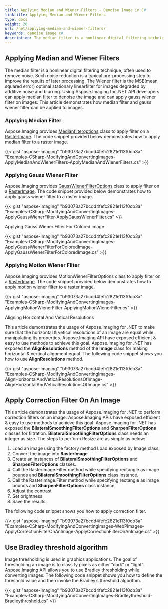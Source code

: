 ```yaml
---
title: Applying Median and Wiener Filters - Denoise Image in C#
linktitle: Applying Median and Wiener Filters
type: docs
weight: 20
url: /net/applying-median-and-wiener-filters/
keywords: denoise image c#
description: The median filter is a nonlinear digital filtering technique, often used to remove noise. Using C# Image Processing Library developers can apply median filter to denoise the image and can apply gauss wiener filter on images.
---
```


## **Applying Median and Wiener Filters**
The median filter is a nonlinear digital filtering technique, often used to remove noise. Such noise reduction is a typical pre-processing step to improve the results of later processing. The Wiener filter is the MSE(mean squared error) optimal stationary linearfilter for images degraded by additive noise and blurring. Using Aspose.Imaging for .NET API developers can apply median filter to denoise the image and can apply gauss wiener filter on images. This article demonstrates how median filter and gauss wiener filter can be applied to images.
### **Applying Median Filter**
Aspose.Imaging provides [Medianfilteroptions](https://apireference.aspose.com/imaging/net/aspose.imaging.imagefilters.filteroptions/medianfilteroptions) class to apply filter on a [RasterImage](https://apireference.aspose.com/imaging/net/aspose.imaging/rasterimage). The code snippet provided below demonstrates how to apply median filter to a raster image.

{{< gist "aspose-imaging" "b93073a27bcdd4fefc2821e113f0cb3a" "Examples-CSharp-ModifyingAndConvertingImages-ApplyMedianAndWienerFilters-ApplyMedianAndWienerFilters.cs" >}}
### **Applying Gauss Wiener Filter**
Aspose.Imaging provides [GaussWienerFilterOptions](https://apireference.aspose.com/imaging/net/aspose.imaging.imagefilters.filteroptions/gausswienerfilteroptions) class to apply filter on a [RasterImage](https://apireference.aspose.com/imaging/net/aspose.imaging/rasterimage). The code snippet provided below demonstrates how to apply gauss wiener filter to a raster image.

{{< gist "aspose-imaging" "b93073a27bcdd4fefc2821e113f0cb3a" "Examples-CSharp-ModifyingAndConvertingImages-ApplyGaussWienerFilter-ApplyGaussWienerFilter.cs" >}}

Applying Gauss Wiener Filter For Colored image

{{< gist "aspose-imaging" "b93073a27bcdd4fefc2821e113f0cb3a" "Examples-CSharp-ModifyingAndConvertingImages-ApplyGaussWienerFilterForColoredImage-ApplyGaussWienerFilterForColoredImage.cs" >}}
### **Applying Motion Wiener Filter**
Aspose.Imaging provides MotionWienerFilterOptions class to apply filter on a [RasterImage](https://apireference.aspose.com/imaging/net/aspose.imaging/rasterimage). The code snippet provided below demonstrates how to apply motion wiener filter to a raster image.

{{< gist "aspose-imaging" "b93073a27bcdd4fefc2821e113f0cb3a" "Examples-CSharp-ModifyingAndConvertingImages-ApplyingMotionWienerFilter-ApplyingMotionWienerFilter.cs" >}}

Aligning Horizontal And Vetical Resolutions

This article demonstrates the usage of Aspose.Imaging for .NET to make sure that the horizontal & vetical resolutions of an image are equal while manipulating its properties. Aspose.Imaging API have exposed efficient & easy to use methods to achieve this goal. Aspose.Imaging for .NET has exposed the **AlignResolutions** method of the **Image** class for making horizontal & vertical alignment equal. The following code snippet shows you how to use **AlignResolutions** method.

{{< gist "aspose-imaging" "b93073a27bcdd4fefc2821e113f0cb3a" "Examples-CSharp-ModifyingAndConvertingImages-AlignHorizontalAndVeticalResolutionsOfImage-AlignHorizontalAndVeticalResolutionsOfImage.cs" >}}
## **Apply Correction Filter On An Image**
This article demonstrates the usage of Aspose.Imaging for .NET to perform correction filters on an image. Aspose.Imaging APIs have exposed efficient & easy to use methods to achieve this goal. Aspose.Imaging for .NET has exposed the **BilateralSmoothingFilterOptions** and **SharpenFilterOptions** classes for filtration. **BilateralSmoothingFilterOptions** class needs an integer as size. The steps to perform Resize are as simple as below:

1. Load an image using the factory method Load exposed by Image class.
1. Convert the image into **RasterImage**.
1. Create an instances of **BilateralSmoothingFilterOptions** and **SharpenFilterOptions** classes.
1. Call the RasterImage.Filter method while specifying rectangle as image bounds and **BilateralSmoothingFilterOptions** class instance.
1. Call the RasterImage.Filter method while specifying rectangle as image bounds and **SharpenFilterOptions** class instance.
1. Adjust the contrast
1. Set brightness
1. Save the results.

The following code snippet shows you how to apply correction filter.

{{< gist "aspose-imaging" "b93073a27bcdd4fefc2821e113f0cb3a" "Examples-CSharp-ModifyingAndConvertingImages-WebPImages-ApplyCorrectionFilterOnAnImage-ApplyCorrectionFilterOnAnImage.cs" >}}
## **Use Bradley threshold algorithm**
Image thresholding is used in graphics applications. The goal of thresholding an image is to classify pixels as either “dark” or “light”. Aspose.Imaging API allows you to use Bradley thresholding while converting images. The following code snippet shows you how to define the threshold value and then invoke the Bradley’s threshold algorithm.

{{< gist "aspose-imaging" "b93073a27bcdd4fefc2821e113f0cb3a" "Examples-CSharp-ModifyingAndConvertingImages-Bradleythreshold-Bradleythreshold.cs" >}}




